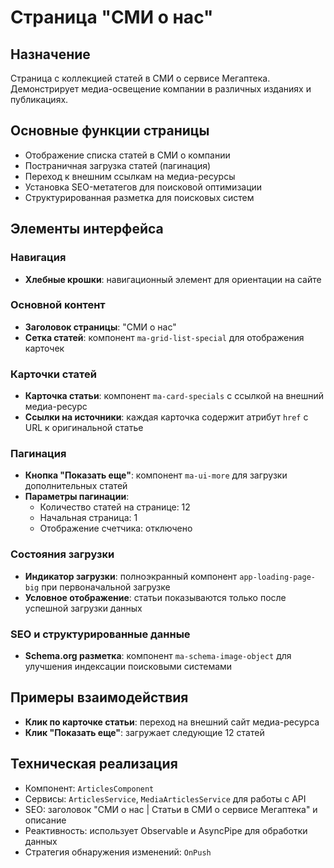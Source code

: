 # Страница "СМИ о нас"

## Назначение
Страница с коллекцией статей в СМИ о сервисе Мегаптека. Демонстрирует медиа-освещение компании в различных изданиях и публикациях.

## Основные функции страницы
- Отображение списка статей в СМИ о компании
- Постраничная загрузка статей (пагинация)
- Переход к внешним ссылкам на медиа-ресурсы
- Установка SEO-метатегов для поисковой оптимизации
- Структурированная разметка для поисковых систем

## Элементы интерфейса

### Навигация
- **Хлебные крошки**: навигационный элемент для ориентации на сайте

### Основной контент
- **Заголовок страницы**: "СМИ о нас"
- **Сетка статей**: компонент `ma-grid-list-special` для отображения карточек

### Карточки статей
- **Карточка статьи**: компонент `ma-card-specials` с ссылкой на внешний медиа-ресурс
- **Ссылки на источники**: каждая карточка содержит атрибут `href` с URL к оригинальной статье

### Пагинация
- **Кнопка "Показать еще"**: компонент `ma-ui-more` для загрузки дополнительных статей
- **Параметры пагинации**:
  - Количество статей на странице: 12
  - Начальная страница: 1
  - Отображение счетчика: отключено

### Состояния загрузки
- **Индикатор загрузки**: полноэкранный компонент `app-loading-page-big` при первоначальной загрузке
- **Условное отображение**: статьи показываются только после успешной загрузки данных

### SEO и структурированные данные
- **Schema.org разметка**: компонент `ma-schema-image-object` для улучшения индексации поисковыми системами

## Примеры взаимодействия
- **Клик по карточке статьи**: переход на внешний сайт медиа-ресурса
- **Клик "Показать еще"**: загружает следующие 12 статей

## Техническая реализация
- Компонент: `ArticlesComponent`
- Сервисы: `ArticlesService`, `MediaArticlesService` для работы с API
- SEO: заголовок "СМИ о нас | Статьи в СМИ о сервисе Мегаптека" и описание
- Реактивность: использует Observable и AsyncPipe для обработки данных
- Стратегия обнаружения изменений: `OnPush`
